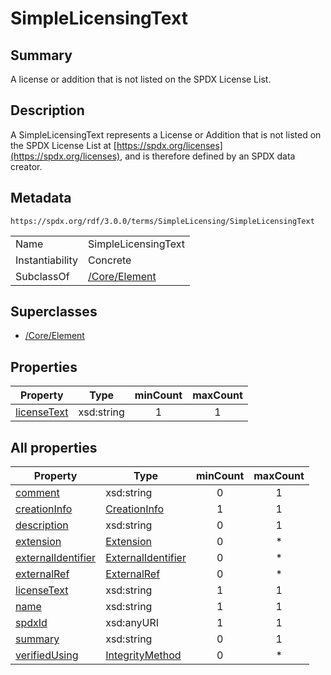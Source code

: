 <!-- Automatically generated by spec-parser v2.3.0 on 2024-07-09T12:43:38.633388+00:00 -->
<!-- SPDX-License-Identifier: Community-Spec-1.0 -->

# SimpleLicensingText

## Summary

A license or addition that is not listed on the SPDX License List.


## Description

A SimpleLicensingText represents a License or Addition that is not listed on
the SPDX License List at
[https://spdx.org/licenses](https://spdx.org/licenses),
and is therefore defined by an SPDX data creator.


## Metadata

`https://spdx.org/rdf/3.0.0/terms/SimpleLicensing/SimpleLicensingText`


| | |
|---|---|
| Name | SimpleLicensingText |
| Instantiability | Concrete |
| SubclassOf | [/Core/Element](../../Core/Classes/Element.md) |


## Superclasses

* [/Core/Element](../../Core/Classes/Element.md)




## Properties

| Property | Type | minCount | maxCount |
|---|---|:---:|:---:|
| [licenseText](../Properties/licenseText.md) | xsd:string | 1 | 1 |



## All properties

| Property | Type | minCount | maxCount |
|---|---|:---:|:---:|
| [comment](../../Core/Properties/comment.md) | xsd:string | 0 | 1 |
| [creationInfo](../../Core/Properties/creationInfo.md) | [CreationInfo](../../Core/Classes/CreationInfo.md) | 1 | 1 |
| [description](../../Core/Properties/description.md) | xsd:string | 0 | 1 |
| [extension](../../Core/Properties/extension.md) | [Extension](../../Extension/Classes/Extension.md) | 0 | * |
| [externalIdentifier](../../Core/Properties/externalIdentifier.md) | [ExternalIdentifier](../../Core/Classes/ExternalIdentifier.md) | 0 | * |
| [externalRef](../../Core/Properties/externalRef.md) | [ExternalRef](../../Core/Classes/ExternalRef.md) | 0 | * |
| [licenseText](../../SimpleLicensing/Properties/licenseText.md) | xsd:string | 1 | 1 |
| [name](../../Core/Properties/name.md) | xsd:string | 1 | 1 |
| [spdxId](../../Core/Properties/spdxId.md) | xsd:anyURI | 1 | 1 |
| [summary](../../Core/Properties/summary.md) | xsd:string | 0 | 1 |
| [verifiedUsing](../../Core/Properties/verifiedUsing.md) | [IntegrityMethod](../../Core/Classes/IntegrityMethod.md) | 0 | * |



